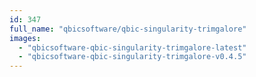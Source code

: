 ```yaml
---
id: 347
full_name: "qbicsoftware/qbic-singularity-trimgalore"
images: 
  - "qbicsoftware-qbic-singularity-trimgalore-latest"
  - "qbicsoftware-qbic-singularity-trimgalore-v0.4.5"
---
```

